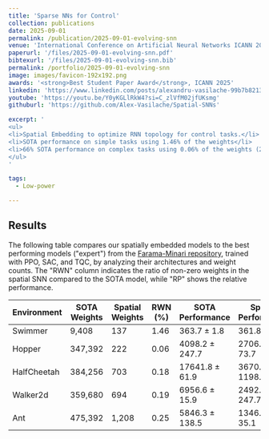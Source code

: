 ```yaml
---
title: 'Sparse NNs for Control'
collection: publications
date: 2025-09-01
permalink: /publication/2025-09-01-evolving-snn
venue: 'International Conference on Artificial Neural Networks ICANN 2025'
paperurl: '/files/2025-09-01-evolving-snn.pdf'
bibtexurl: '/files/2025-09-01-evolving-snn.bib'
permalink: /portfolio/2025-09-01-evolving-snn
image: images/favicon-192x192.png
awards: '<strong>Best Student Paper Award</strong>, ICANN 2025'
linkedin: 'https://www.linkedin.com/posts/alexandru-vasilache-99b7b8213_icann2025-beststudentpaper-bestpaperaward-activity-7374414286808444928-FLyw?utm_source=social_share_send&utm_medium=member_desktop_web&rcm=ACoAADYLuocB_1uEIUwQkpQgukX8aAn-v1Os43E'
youtube: 'https://youtu.be/Y0yKGLlRkW4?si=C_zlVfM02jfUKsmg'
githuburl: 'https://github.com/Alex-Vasilache/Spatial-SNNs'

excerpt: '
<ul>
<li>Spatial Embedding to optimize RNN topology for control tasks.</li>
<li>SOTA performance on simple tasks using 1.46% of the weights</li>
<li>66% SOTA performance on complex tasks using 0.06% of the weights (200 vs. 350.000)</li>
</ul>
'

tags:
  - Low-power

---
```

## Results

The following table compares our spatially embedded models to the best performing models ("expert") from the [Farama-Minari repository](https://huggingface.co/farama-minari), trained with PPO, SAC, and TQC, by analyzing their architectures and weight counts. The "RWN" column indicates the ratio of non-zero weights in the spatial SNN compared to the SOTA model, while "RP" shows the relative performance.

| Environment | SOTA Weights | Spatial Weights | RWN (%) | SOTA Performance | Spatial Performance | RP (%) |
| ----------- | ------------ | --------------- | ------- | ---------------- | ------------------- | ------ |
| Swimmer     | 9,408        | 137             | 1.46    | 363.7 ± 1.8      | 361.8 ± 1.7         | 99.48  |
| Hopper      | 347,392      | 222             | 0.06    | 4098.2 ± 247.7   | 2706.1 ± 73.7       | 66.03  |
| HalfCheetah | 384,256      | 703             | 0.18    | 17641.8 ± 61.9   | 3670.4 ± 1198.3     | 20.81  |
| Walker2d    | 359,680      | 694             | 0.19    | 6956.6 ± 15.9    | 2492.0 ± 247.7      | 35.82  |
| Ant         | 475,392      | 1,208           | 0.25    | 5846.3 ± 138.5   | 1346.8 ± 35.1       | 23.04  |